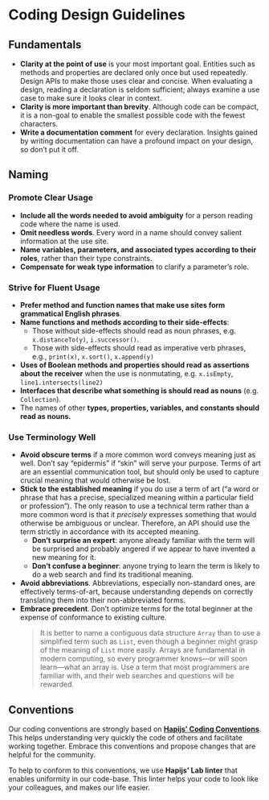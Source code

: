 # Coding Design Guidelines

## Fundamentals
* **Clarity at the point of use** is your most important goal. Entities such as methods and properties are declared only once but used repeatedly. Design APIs to make those uses clear and concise. When evaluating a design, reading a declaration is seldom sufficient; always examine a use case to make sure it looks clear in context.
* **Clarity is more important than brevity**. Although code can be compact, it is a non-goal to enable the smallest possible code with the fewest characters.
* **Write a documentation comment** for every declaration. Insights gained by writing documentation can have a profound impact on your design, so don’t put it off.

## Naming

### Promote Clear Usage
* **Include all the words needed to avoid ambiguity** for a person reading code where the name is used.
* **Omit needless words**. Every word in a name should convey salient information at the use site.
* **Name variables, parameters, and associated types according to their roles**, rather than their type constraints.
* **Compensate for weak type information** to clarify a parameter’s role.

### Strive for Fluent Usage
* **Prefer method and function names that make use sites form grammatical English phrases**.
* **Name functions and methods according to their side-effects**:
  * Those without side-effects should read as noun phrases, e.g. `x.distanceTo(y)`, `i.successor()`.
  * Those with side-effects should read as imperative verb phrases, e.g., `print(x)`, `x.sort()`, `x.append(y)`
* **Uses of Boolean methods and properties should read as assertions about the receiver** when the use is nonmutating, e.g. `x.isEmpty`, `line1.intersects(line2)`
* **Interfaces that describe what something is should read as nouns** (e.g. `Collection`).
* The names of other **types, properties, variables, and constants should read as nouns.**

### Use Terminology Well
* **Avoid obscure terms** if a more common word conveys meaning just as well. Don’t say “epidermis” if “skin” will serve your purpose. Terms of art are an essential communication tool, but should only be used to capture crucial meaning that would otherwise be lost.
* **Stick to the established meaning** if you do use a term of art (“a word or phrase that has a precise, specialized meaning within a particular field or profession”). The only reason to use a technical term rather than a more common word is that it _precisely_ expresses something that would otherwise be ambiguous or unclear. Therefore, an API should use the term strictly in accordance with its accepted meaning.
  * **Don’t surprise an expert**: anyone already familiar with the term will be surprised and probably angered if we appear to have invented a new meaning for it.
  * **Don’t confuse a beginner**: anyone trying to learn the term is likely to do a web search and find its traditional meaning.
* **Avoid abbreviations**. Abbreviations, especially non-standard ones, are effectively terms-of-art, because understanding depends on correctly translating them into their non-abbreviated forms.
* **Embrace precedent**. Don’t optimize terms for the total beginner at the expense of conformance to existing culture.
  > It is better to name a contiguous data structure `Array` than to use a simplified term such as `List`, even though a beginner might grasp of the meaning of `List` more easily. Arrays are fundamental in modern computing, so every programmer knows—or will soon learn—what an array is. Use a term that most programmers are familiar with, and their web searches and questions will be rewarded.

## Conventions

Our coding conventions are strongly based on **[Hapijs' Coding Conventions](https://github.com/hapijs/contrib/blob/master/Style.md)**. This helps understanding very quickly the code of others and facilitate working together. Embrace this conventions and propose changes that are helpful for the community.

To help to conform to this conventions, we use **Hapijs' Lab linter** that enables uniformity in our code-base. This linter helps your code to look like your colleagues, and makes our life easier.
